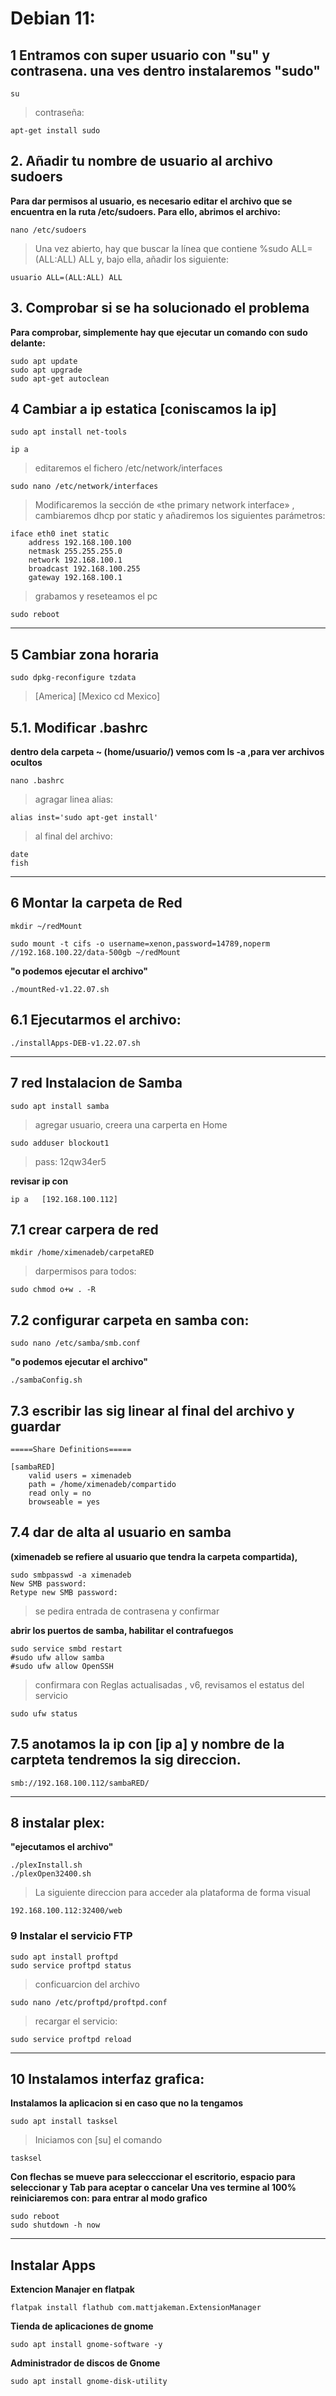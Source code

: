 # Debian 11:

## 1 Entramos con super usuario con "su" y contrasena. una ves dentro instalaremos "sudo"

	su
	
> contraseña:

	apt-get install sudo

## 2. Añadir tu nombre de usuario al archivo sudoers

**Para dar permisos al usuario, es necesario editar el archivo que se encuentra en la ruta /etc/sudoers. Para ello, abrimos el archivo:**

	nano /etc/sudoers

> Una vez abierto, hay que buscar la línea que contiene %sudo   ALL=(ALL:ALL) ALL y, bajo ella, añadir los siguiente:

	usuario ALL=(ALL:ALL) ALL

## 3. Comprobar si se ha solucionado el problema
**Para comprobar, simplemente hay que ejecutar un comando con sudo delante:**

	sudo apt update 
	sudo apt upgrade
	sudo apt-get autoclean

## 4 Cambiar a ip estatica  [coniscamos la ip]

	sudo apt install net-tools

	ip a

> editaremos el fichero /etc/network/interfaces

	sudo nano /etc/network/interfaces

> Modificaremos la sección de «the primary network interface» , cambiaremos dhcp por static y añadiremos los siguientes parámetros:

	iface eth0 inet static
		address 192.168.100.100
		netmask 255.255.255.0
		network 192.168.100.1
		broadcast 192.168.100.255
		gateway 192.168.100.1

> grabamos y reseteamos el pc
	
	sudo reboot

--------------------------------------------
## 5 Cambiar zona horaria

	sudo dpkg-reconfigure tzdata

> [America] [Mexico cd Mexico] 

## 5.1. Modificar .bashrc
**dentro dela carpeta ~ (home/usuario/) vemos com ls -a ,para ver archivos ocultos**

	nano .bashrc

> agragar linea alias:

	alias inst='sudo apt-get install'

> al final del archivo:

	date
	fish

--------------------------------------------
## 6 Montar la carpeta de Red 

	mkdir ~/redMount

	sudo mount -t cifs -o username=xenon,password=14789,noperm //192.168.100.22/data-500gb ~/redMount

**"o podemos ejecutar el archivo"**

	./mountRed-v1.22.07.sh

## 6.1 Ejecutarmos el archivo:

	./installApps-DEB-v1.22.07.sh

--------------------------------------------
## 7 red Instalacion de Samba

	sudo apt install samba

> agregar usuario, creera una carperta en Home

	sudo adduser blockout1

> pass: 12qw34er5

**revisar ip con**

	ip a   [192.168.100.112]

## 7.1 crear carpera de red   

	mkdir /home/ximenadeb/carpetaRED

> darpermisos para todos:

	sudo chmod o+w . -R

## 7.2 configurar carpeta en samba con: 

	sudo nano /etc/samba/smb.conf

**"o podemos ejecutar el archivo"**

	./sambaConfig.sh

## 7.3 escribir las sig linear al final del archivo y guardar

	=====Share Definitions=====

	[sambaRED]
		valid users = ximenadeb
		path = /home/ximenadeb/compartido
		read only = no
		browseable = yes

## 7.4 dar de alta al usuario en samba
**(ximenadeb se refiere al usuario que tendra la carpeta compartida),**

	sudo smbpasswd -a ximenadeb      
	New SMB password:
	Retype new SMB password:      
> se pedira entrada de contrasena y confirmar

**abrir los puertos de samba, habilitar el contrafuegos**

	sudo service smbd restart
	#sudo ufw allow samba
	#sudo ufw allow OpenSSH

> confirmara con Reglas actualisadas , v6, revisamos el estatus del servicio

	sudo ufw status      

## 7.5 anotamos la ip con [ip a] y nombre de la carpteta tendremos la sig direccion.  

	smb://192.168.100.112/sambaRED/

--------------------------------------------
## 8 instalar plex:
**"ejecutamos el archivo"**

	./plexInstall.sh
	./plexOpen32400.sh

> La siguiente direccion para acceder ala plataforma de forma visual

	192.168.100.112:32400/web

### 9 Instalar el servicio FTP

	sudo apt install proftpd
	sudo service proftpd status

> conficuarcion del archivo

	sudo nano /etc/proftpd/proftpd.conf

> recargar el servicio:

	sudo service proftpd reload

------------------------------------------------------------

## 10 Instalamos interfaz grafica:
**Instalamos la aplicacion si en caso que no la tengamos**

	sudo apt install tasksel   

> Iniciamos con [su] el comando 

	tasksel  

**Con flechas se mueve para selecccionar el escritorio, espacio para seleccionar y Tab para aceptar o cancelar**
**Una ves termine al 100% reiniciaremos con: para entrar al modo grafico**

	sudo reboot
	sudo shutdown -h now
------------------------------------------------------------

## Instalar Apps
**Extencion Manajer en flatpak**
	
	flatpak install flathub com.mattjakeman.ExtensionManager

**Tienda de aplicaciones de gnome**
	
	sudo apt install gnome-software -y

**Administrador de discos de Gnome**
	
	sudo apt install gnome-disk-utility